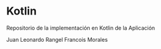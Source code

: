 # Kotlin
Repositorio de la implementación en Kotlin de la Aplicación

Juan Leonardo Rangel
Francois Morales